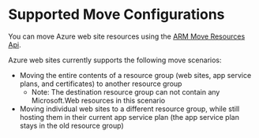 <properties
	pageTitle="Move web site Resources to another Resource Group"
	description="Describes the scenarios where you can move web sites and Azure Websitess from one Resource Group to another."
	services="app-service"
	documentationCenter=""
	authors="ZainRizvi"
	manager="wpickett"
	editor=""/>

<tags
	ms.service="app-service"
	ms.date="10/29/2015"
	wacn.date=""/>
	
# Supported Move Configurations

You can move Azure web site resources using the [ARM Move Resources Api](/documentation/articles/resource-group-move-resources).

Azure web sites currently supports the following move scenarios:

* Moving the entire contents of a resource group (web sites, app service plans, and certificates) to another resource group 
	* Note: The destination resource group can not contain any Microsoft.Web resources in this scenario
* Moving individual web sites to a different resource group, while still hosting them in their current app service plan (the app service plan stays in the old resource group)
